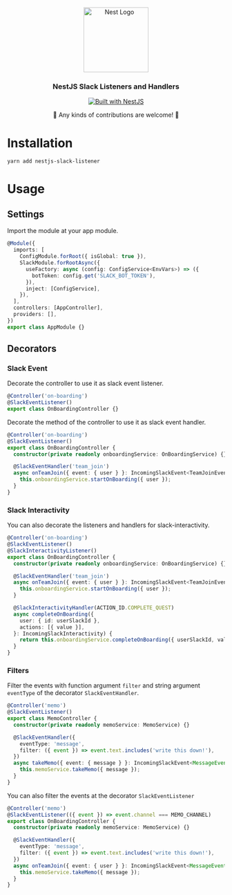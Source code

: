 <h1 align="center"></h1>

<div align="center">
  <a href="http://nestjs.com/" target="_blank">
    <img src="https://nestjs.com/img/logo_text.svg" width="150" alt="Nest Logo" />
  </a>
</div>

<h3 align="center">NestJS Slack Listeners and Handlers</h3>

<div align="center">
  <a href="https://nestjs.com" target="_blank">
    <img src="https://img.shields.io/badge/built%20with-NestJs-red.svg" alt="Built with NestJS">
  </a>
</div>

<p align="center">🥰 Any kinds of contributions are welcome! 🥰</p>

# Installation

```
yarn add nestjs-slack-listener
```

# Usage

## Settings

Import the module at your app module.

```typescript
@Module({
  imports: [
    ConfigModule.forRoot({ isGlobal: true }),
    SlackModule.forRootAsync({
      useFactory: async (config: ConfigService<EnvVars>) => ({
        botToken: config.get('SLACK_BOT_TOKEN'),
      }),
      inject: [ConfigService],
    }),
  ],
  controllers: [AppController],
  providers: [],
})
export class AppModule {}
```

## Decorators

### Slack Event

Decorate the controller to use it as slack event listener.

```typescript
@Controller('on-boarding')
@SlackEventListener()
export class OnBoardingController {}
```

Decorate the method of the controller to use it as slack event handler.

```typescript
@Controller('on-boarding')
@SlackEventListener()
export class OnBoardingController {
  constructor(private readonly onboardingService: OnBoardingService) {}

  @SlackEventHandler('team_join')
  async onTeamJoin({ event: { user } }: IncomingSlackEvent<TeamJoinEvent>) {
    this.onboardingService.startOnBoarding({ user });
  }
}
```

### Slack Interactivity

You can also decorate the listeners and handlers for slack-interactivity.

```typescript
@Controller('on-boarding')
@SlackEventListener()
@SlackInteractivityListener()
export class OnBoardingController {
  constructor(private readonly onboardingService: OnBoardingService) {}

  @SlackEventHandler('team_join')
  async onTeamJoin({ event: { user } }: IncomingSlackEvent<TeamJoinEvent>) {
    this.onboardingService.startOnBoarding({ user });
  }

  @SlackInteractivityHandler(ACTION_ID.COMPLETE_QUEST)
  async completeOnBoarding({
    user: { id: userSlackId },
    actions: [{ value }],
  }: IncomingSlackInteractivity) {
    return this.onboardingService.completeOnBoarding({ userSlackId, value });
  }
}
```

### Filters

Filter the events with function argument `filter` and string argument `eventType` of the decorator `SlackEventHandler`.

```typescript
@Controller('memo')
@SlackEventListener()
export class MemoController {
  constructor(private readonly memoService: MemoService) {}

  @SlackEventHandler({
    eventType: 'message',
    filter: ({ event }) => event.text.includes('write this down!'),
  })
  async takeMemo({ event: { message } }: IncomingSlackEvent<MessageEvent>) {
    this.memoService.takeMemo({ message });
  }
}
```

You can also filter the events at the decorator `SlackEventListener`

```typescript
@Controller('memo')
@SlackEventListener(({ event }) => event.channel === MEMO_CHANNEL)
export class OnBoardingController {
  constructor(private readonly memoService: MemoService) {}

  @SlackEventHandler({
    eventType: 'message',
    filter: ({ event }) => event.text.includes('write this down!'),
  })
  async onTeamJoin({ event: { user } }: IncomingSlackEvent<MessageEvent>) {
    this.memoService.takeMemo({ message });
  }
}
```
